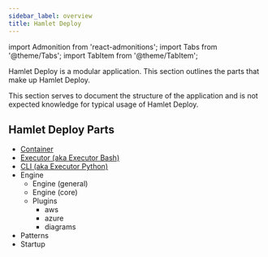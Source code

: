 ```yaml
---
sidebar_label: overview
title: Hamlet Deploy
---
```

import Admonition from 'react-admonitions';
import Tabs from '@theme/Tabs';
import TabItem from '@theme/TabItem';

Hamlet Deploy is a modular application. This section outlines the parts that make up Hamlet Deploy.

This section serves to document the structure of the application and is not expected knowledge for typical usage of Hamlet Deploy.

## Hamlet Deploy Parts

- [Container](./container)
- [Executor (aka Executor Bash)](./executor)
- [CLI (aka Executor Python)](./cli)
- Engine
    - Engine (general)
    - Engine (core)
    - Plugins
        - aws
        - azure
        - diagrams
- Patterns
- Startup